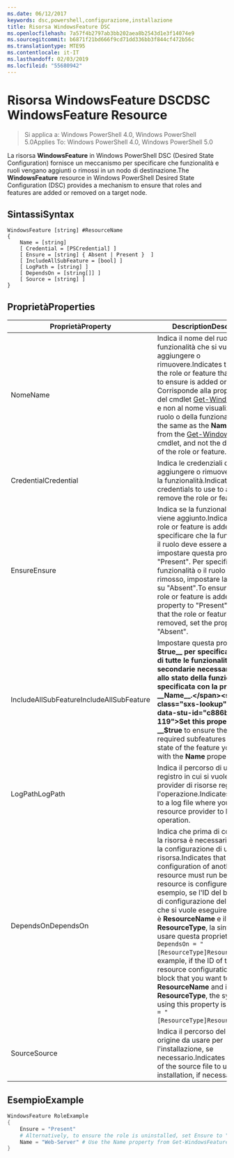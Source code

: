 ```yaml
---
ms.date: 06/12/2017
keywords: dsc,powershell,configurazione,installazione
title: Risorsa WindowsFeature DSC
ms.openlocfilehash: 7a57f4b2797ab3bb202aea8b2543d1e3f14074e9
ms.sourcegitcommit: b6871f21bd666f9cd71dd336bb3f844cf472b56c
ms.translationtype: MTE95
ms.contentlocale: it-IT
ms.lasthandoff: 02/03/2019
ms.locfileid: "55680942"
---
```

# <a name="dsc-windowsfeature-resource"></a><span data-ttu-id="c886b-103">Risorsa WindowsFeature DSC</span><span class="sxs-lookup"><span data-stu-id="c886b-103">DSC WindowsFeature Resource</span></span>

> <span data-ttu-id="c886b-104">Si applica a: Windows PowerShell 4.0, Windows PowerShell 5.0</span><span class="sxs-lookup"><span data-stu-id="c886b-104">Applies To: Windows PowerShell 4.0, Windows PowerShell 5.0</span></span>

<span data-ttu-id="c886b-105">La risorsa **WindowsFeature** in Windows PowerShell DSC (Desired State Configuration) fornisce un meccanismo per specificare che funzionalità e ruoli vengano aggiunti o rimossi in un nodo di destinazione.</span><span class="sxs-lookup"><span data-stu-id="c886b-105">The **WindowsFeature** resource in Windows PowerShell Desired State Configuration (DSC) provides a mechanism to ensure that roles and features are added or removed on a target node.</span></span>

## <a name="syntax"></a><span data-ttu-id="c886b-106">Sintassi</span><span class="sxs-lookup"><span data-stu-id="c886b-106">Syntax</span></span>

```
WindowsFeature [string] #ResourceName
{
    Name = [string]
    [ Credential = [PSCredential] ]
    [ Ensure = [string] { Absent | Present }  ]
    [ IncludeAllSubFeature = [bool] ]
    [ LogPath = [string] ]
    [ DependsOn = [string[]] ]
    [ Source = [string] ]
}
```

## <a name="properties"></a><span data-ttu-id="c886b-107">Proprietà</span><span class="sxs-lookup"><span data-stu-id="c886b-107">Properties</span></span>

|  <span data-ttu-id="c886b-108">Proprietà</span><span class="sxs-lookup"><span data-stu-id="c886b-108">Property</span></span>  |  <span data-ttu-id="c886b-109">Description</span><span class="sxs-lookup"><span data-stu-id="c886b-109">Description</span></span>   |
|---|---|
| <span data-ttu-id="c886b-110">Nome</span><span class="sxs-lookup"><span data-stu-id="c886b-110">Name</span></span>| <span data-ttu-id="c886b-111">Indica il nome del ruolo o della funzionalità che si vuole aggiungere o rimuovere.</span><span class="sxs-lookup"><span data-stu-id="c886b-111">Indicates the name of the role or feature that you want to ensure is added or removed.</span></span> <span data-ttu-id="c886b-112">Corrisponde alla proprietà __Name__ del cmdlet [Get-WindowsFeature](/powershell/module/servermanager/Get-WindowsFeature) e non al nome visualizzato del ruolo o della funzionalità.</span><span class="sxs-lookup"><span data-stu-id="c886b-112">This is the same as the __Name__ property from the [Get-WindowsFeature](/powershell/module/servermanager/Get-WindowsFeature) cmdlet, and not the display name of the role or feature.</span></span>|
| <span data-ttu-id="c886b-113">Credential</span><span class="sxs-lookup"><span data-stu-id="c886b-113">Credential</span></span>| <span data-ttu-id="c886b-114">Indica le credenziali da usare per aggiungere o rimuovere il ruolo o la funzionalità.</span><span class="sxs-lookup"><span data-stu-id="c886b-114">Indicates the credentials to use to add or remove the role or feature.</span></span>|
| <span data-ttu-id="c886b-115">Ensure</span><span class="sxs-lookup"><span data-stu-id="c886b-115">Ensure</span></span>| <span data-ttu-id="c886b-116">Indica se la funzionalità o il ruolo viene aggiunto.</span><span class="sxs-lookup"><span data-stu-id="c886b-116">Indicates if the role or feature is added.</span></span> <span data-ttu-id="c886b-117">Per specificare che la funzionalità o il ruolo deve essere aggiunto, impostare questa proprietà su "Present". Per specificare che la funzionalità o il ruolo venga rimosso, impostare la proprietà su "Absent".</span><span class="sxs-lookup"><span data-stu-id="c886b-117">To ensure that the role or feature is added, set this property to "Present" To ensure that the role or feature is removed, set the property to "Absent".</span></span>|
| <span data-ttu-id="c886b-118">IncludeAllSubFeature</span><span class="sxs-lookup"><span data-stu-id="c886b-118">IncludeAllSubFeature</span></span>| <span data-ttu-id="c886b-119">Impostare questa proprietà su __$true__ per specificare lo stato di tutte le funzionalità secondarie necessarie insieme allo stato della funzionalità specificata con la proprietà __Name__.</span><span class="sxs-lookup"><span data-stu-id="c886b-119">Set this property to __$true__ to ensure the state of all required subfeatures with the state of the feature you specify with the __Name__ property.</span></span>|
| <span data-ttu-id="c886b-120">LogPath</span><span class="sxs-lookup"><span data-stu-id="c886b-120">LogPath</span></span>| <span data-ttu-id="c886b-121">Indica il percorso di un file di registro in cui si vuole che il provider di risorse registri l'operazione.</span><span class="sxs-lookup"><span data-stu-id="c886b-121">Indicates the path to a log file where you want the resource provider to log the operation.</span></span>|
| <span data-ttu-id="c886b-122">DependsOn</span><span class="sxs-lookup"><span data-stu-id="c886b-122">DependsOn</span></span>| <span data-ttu-id="c886b-123">Indica che prima di configurare la risorsa è necessario eseguire la configurazione di un'altra risorsa.</span><span class="sxs-lookup"><span data-stu-id="c886b-123">Indicates that the configuration of another resource must run before this resource is configured.</span></span> <span data-ttu-id="c886b-124">Ad esempio, se l'ID del blocco script di configurazione della risorsa che si vuole eseguire per primo è __ResourceName__ e il tipo è __ResourceType__, la sintassi per usare questa proprietà è `DependsOn = "[ResourceType]ResourceName"`.</span><span class="sxs-lookup"><span data-stu-id="c886b-124">For example, if the ID of the resource configuration script block that you want to run first is __ResourceName__ and its type is __ResourceType__, the syntax for using this property is `DependsOn = "[ResourceType]ResourceName"`.</span></span>|
| <span data-ttu-id="c886b-125">Source</span><span class="sxs-lookup"><span data-stu-id="c886b-125">Source</span></span>| <span data-ttu-id="c886b-126">Indica il percorso del file di origine da usare per l'installazione, se necessario.</span><span class="sxs-lookup"><span data-stu-id="c886b-126">Indicates the location of the source file to use for installation, if necessary.</span></span>|

## <a name="example"></a><span data-ttu-id="c886b-127">Esempio</span><span class="sxs-lookup"><span data-stu-id="c886b-127">Example</span></span>
```powershell
WindowsFeature RoleExample
{
    Ensure = "Present"
    # Alternatively, to ensure the role is uninstalled, set Ensure to "Absent"
    Name = "Web-Server" # Use the Name property from Get-WindowsFeature
}
```